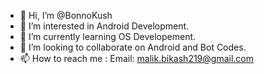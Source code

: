 - 👋 Hi, I’m @BonnoKush
- 👀 I’m interested in Android Development.
- 🌱 I’m currently learning OS Developement.
- 💞️ I’m looking to collaborate on Android and Bot Codes.
- 📫 How to reach me : Email: malik.bikash219@gmail.com

<!---
BonnoKush/BonnoKush is a ✨ special ✨ repository because its `README.md` (this file) appears on your GitHub profile.
You can click the Preview link to take a look at your changes.
--->
